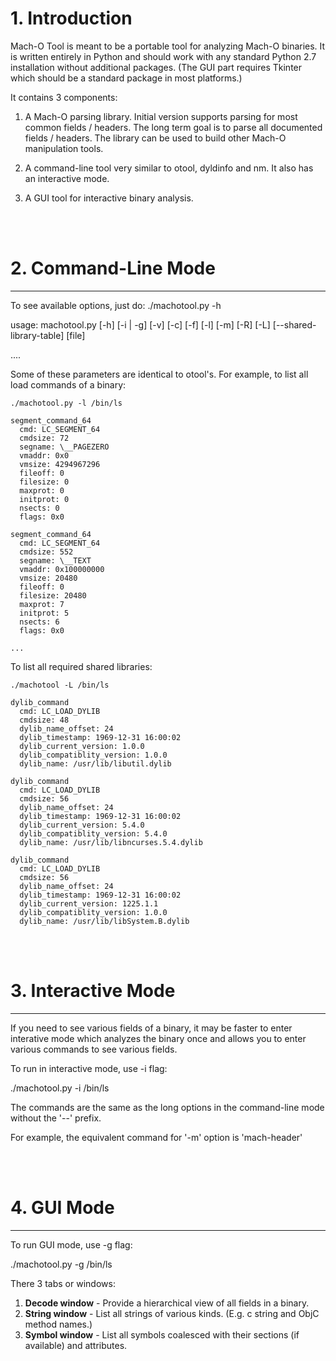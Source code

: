 # 1. Introduction

Mach-O Tool is meant to be a portable tool for analyzing Mach-O binaries. It is written entirely
in Python and should work with any standard Python 2.7 installation without additional packages.
(The GUI part requires Tkinter which should be a standard package in most platforms.)

It contains 3 components:

1. A Mach-O parsing library. Initial version supports parsing for most common fields / headers.
   The long term goal is to parse all documented fields / headers. The library can be used
   to build other Mach-O manipulation tools.

2. A command-line tool very similar to otool, dyldinfo and nm. It also has an interactive mode.
3. A GUI tool for interactive binary analysis.

<br/><br/>
  
# 2. Command-Line Mode
***

To see available options, just do: ./machotool.py -h

usage: machotool.py [-h] [-i | -g] [-v] [-c] [-f] [-l] [-m] [-R] [-L]
                    [--shared-library-table]
                    [file]

....


Some of these parameters are identical to otool's. For example, to list all load commands of a binary:

    ./machotool.py -l /bin/ls

    segment_command_64
      cmd: LC_SEGMENT_64
      cmdsize: 72
      segname: \__PAGEZERO
      vmaddr: 0x0
      vmsize: 4294967296
      fileoff: 0
      filesize: 0
      maxprot: 0
      initprot: 0
      nsects: 0
      flags: 0x0

    segment_command_64
      cmd: LC_SEGMENT_64
      cmdsize: 552
      segname: \__TEXT
      vmaddr: 0x100000000
      vmsize: 20480
      fileoff: 0
      filesize: 20480
      maxprot: 7
      initprot: 5
      nsects: 6
      flags: 0x0

    ...

To list all required shared libraries:

    ./machotool -L /bin/ls

    dylib_command
      cmd: LC_LOAD_DYLIB
      cmdsize: 48
      dylib_name_offset: 24
      dylib_timestamp: 1969-12-31 16:00:02
      dylib_current_version: 1.0.0
      dylib_compatiblity_version: 1.0.0
      dylib_name: /usr/lib/libutil.dylib

    dylib_command
      cmd: LC_LOAD_DYLIB
      cmdsize: 56
      dylib_name_offset: 24
      dylib_timestamp: 1969-12-31 16:00:02
      dylib_current_version: 5.4.0
      dylib_compatiblity_version: 5.4.0
      dylib_name: /usr/lib/libncurses.5.4.dylib

    dylib_command
      cmd: LC_LOAD_DYLIB
      cmdsize: 56
      dylib_name_offset: 24
      dylib_timestamp: 1969-12-31 16:00:02
      dylib_current_version: 1225.1.1
      dylib_compatiblity_version: 1.0.0
      dylib_name: /usr/lib/libSystem.B.dylib

<br/><br/>

# 3. Interactive Mode
***
If you need to see various fields of a binary, it may be faster to enter
interative mode which analyzes the binary once and allows you to enter
various commands to see various fields.

To run in interactive mode, use -i flag:

./machotool.py -i /bin/ls

The commands are the same as the long options in the command-line mode
without the '--' prefix.

For example, the equivalent command for '-m' option is 'mach-header'

<br/><br/>

# 4. GUI Mode
***
To run GUI mode, use -g flag:

./machotool.py -g /bin/ls

There 3 tabs or windows:

1. <b>Decode window</b> - Provide a hierarchical view of all fields in a binary.
2. <b>String window</b> - List all strings of various kinds. (E.g. c string and ObjC method names.)
3. <b>Symbol window</b> - List all symbols coalesced with their sections (if available) and attributes.
